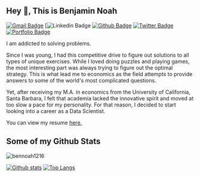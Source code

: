 ## Hey 👋, This is Benjamin Noah
[![Gmail Badge](https://img.shields.io/badge/-bnoah1216@gmail.com-c14438?style=flat&logo=Gmail&logoColor=white&link=mailto:bnoah1216@gmail.com)](mailto:bnoah1216@gmail.com) 
[![Linkedin Badge](https://img.shields.io/badge/-https://www.linkedin.com/in/bennoah/-0072b1?style=flat&logo=Linkedin&logoColor=white&link=https://www.linkedin.com/in/bennoah/) [![Github Badge](https://img.shields.io/badge/-bennoah1216-grey?style=flat&logo=github&logoColor=white&link=https://github.com/bennoah1216/)](https://www.github.com/bennoah1216/) [![Twitter Badge](https://img.shields.io/badge/-bnoah_12-00acee?style=flat&logo=twitter&logoColor=white&link=https://twitter.com/bnoah_12/)](https://www.twitter.com/bnoah_12/) [![Portfolio Badge](https://img.shields.io/badge/portfolio-web-blue?style=flat&link=bennoah1216.github.io/)](bennoah1216.github.io/) <p align='left'>I am addicted to solving problems. 

Since I was young, I had this competitive drive to figure out solutions to all types of unique exercises. While I loved doing puzzles and playing games, the most interesting part was always trying to figure out the optimal strategy. This is what lead me to economics as the field attempts to provide answers to some of the world's most complicated questions. 

Yet, after receiving my M.A. in economics from the University of California, Santa Barbara, I felt that academia lacked the innovative spirit and moved at too slow a pace for my personality. For that reason, I decided to start looking into a career as a Data Scientist. </p><p align='left'> You can view my resume <a href='https://docs.google.com/document/d/12GlpQL8huaAvj6RoKCd6bLm892RPCeJQNSmeeJwRcBk/edit?usp=sharing ' target=_blank><u>here</u>.</a></p>
## Some of my Github Stats
<p align=left> <img src=https://komarev.com/ghpvc/?username=bennoah1216 alt=bennoah1216 /> </p>

[![Github stats](https://github-readme-stats.vercel.app/api?username=bennoah1216&show_icons=true&include_all_commits=true)](https://github.com/bennoah1216/github-readme-stats)
[![Top Langs](https://github-readme-stats.vercel.app/api/top-langs/?username=bennoah1216&layout=compact)](https://github.com/bennoah1216/github-readme-stats)
